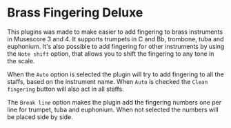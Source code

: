 # Brass Fingering Deluxe

This plugins was made to make easier to add fingering to brass instruments in Musescore 3 and 4. It supports trumpets in C and Bb, trombone, tuba and euphonium. It's also possible to add fingering for other instruments by using the `Note shift` option, that allows you to shift the fingering to any tone in the scale.

When the `Auto` option is selected the plugin will try to add fingering to all the staffs, based on the instrument name. When `Auto` is checked the `Clean fingering` button will also act in all staffs.

The `Break line` option makes the plugin add the fingering numbers one per line for trumpet, tuba and euphonium. When not selected the numbers will be placed side by side.